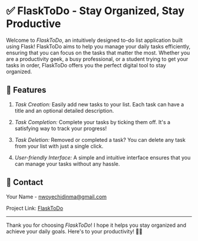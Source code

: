# ✅ FlaskToDo - Stay Organized, Stay Productive

Welcome to *FlaskToDo*, an intuitively designed to-do list application built using Flask! FlaskToDo aims to help you manage your daily tasks efficiently, ensuring that you can focus on the tasks that matter the most. Whether you are a productivity geek, a busy professional, or a student trying to get your tasks in order, FlaskToDo offers you the perfect digital tool to stay organized.

## 🌟 Features

1. *Task Creation:* Easily add new tasks to your list. Each task can have a title and an optional detailed description.

2. *Task Completion:* Complete your tasks by ticking them off. It's a satisfying way to track your progress!

3. *Task Deletion:* Removed or completed a task? You can delete any task from your list with just a single click.

4. *User-friendly Interface:* A simple and intuitive interface ensures that you can manage your tasks without any hassle.


## 🤝 Contact

Your Name - nwoyechidinma@gmail.com

Project Link: [FlaskToDo](https://github.com/Chidinma-debug/Flask-ToDo)

---

Thank you for choosing *FlaskToDo*! I hope it helps you stay organized and achieve your daily goals. Here's to your productivity! 🎉🚀
